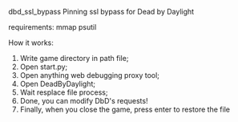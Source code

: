 dbd_ssl_bypass
Pinning ssl bypass for Dead by Daylight

requirements:
mmap
psutil

How it works:
1) Write game directory in path file;
2) Open start.py;
3) Open anything web debugging proxy tool;
3) Open DeadByDaylight;
4) Wait resplace file process;
5) Done, you can modify DbD's requests!
6) Finally, when you close the game, press enter to restore the file
